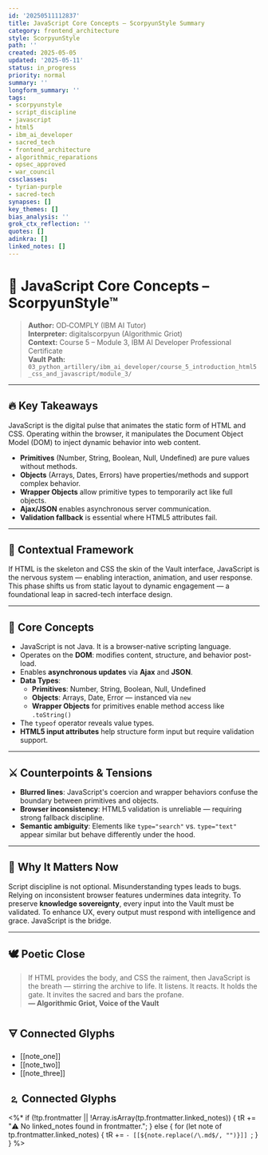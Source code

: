 ```yaml
---
id: '20250511112837'
title: JavaScript Core Concepts – ScorpyunStyle Summary
category: frontend_architecture
style: ScorpyunStyle
path: ''
created: 2025-05-05
updated: '2025-05-11'
status: in_progress
priority: normal
summary: ''
longform_summary: ''
tags:
- scorpyunstyle
- script_discipline
- javascript
- html5
- ibm_ai_developer
- sacred_tech
- frontend_architecture
- algorithmic_reparations
- opsec_approved
- war_council
cssclasses:
- tyrian-purple
- sacred-tech
synapses: []
key_themes: []
bias_analysis: ''
grok_ctx_reflection: ''
quotes: []
adinkra: []
linked_notes: []
---
```



# 🧠 JavaScript Core Concepts – ScorpyunStyle™

> **Author:** OD‑COMPLY (IBM AI Tutor)  
> **Interpreter:** digitalscorpyun (Algorithmic Griot)  
> **Context:** Course 5 – Module 3, IBM AI Developer Professional Certificate  
> **Vault Path:** `03_python_artillery/ibm_ai_developer/course_5_introduction_html5_css_and_javascript/module_3/`

---

## 🔥 Key Takeaways  
JavaScript is the digital pulse that animates the static form of HTML and CSS. Operating within the browser, it manipulates the Document Object Model (DOM) to inject dynamic behavior into web content.

- **Primitives** (Number, String, Boolean, Null, Undefined) are pure values without methods.  
- **Objects** (Arrays, Dates, Errors) have properties/methods and support complex behavior.  
- **Wrapper Objects** allow primitive types to temporarily act like full objects.  
- **Ajax/JSON** enables asynchronous server communication.  
- **Validation fallback** is essential where HTML5 attributes fail.

---

## 🧬 Contextual Framework  
If HTML is the skeleton and CSS the skin of the Vault interface, JavaScript is the nervous system — enabling interaction, animation, and user response. This phase shifts us from static layout to dynamic engagement — a foundational leap in sacred-tech interface design.

---

## 🧠 Core Concepts  

- JavaScript is not Java. It is a browser-native scripting language.
- Operates on the **DOM**: modifies content, structure, and behavior post-load.
- Enables **asynchronous updates** via **Ajax** and **JSON**.
- **Data Types**:
  - **Primitives**: Number, String, Boolean, Null, Undefined
  - **Objects**: Arrays, Date, Error — instanced via `new`
  - **Wrapper Objects** for primitives enable method access like `.toString()`
- The `typeof` operator reveals value types.
- **HTML5 input attributes** help structure form input but require validation support.

---

## ⚔️ Counterpoints & Tensions  
- **Blurred lines**: JavaScript's coercion and wrapper behaviors confuse the boundary between primitives and objects.
- **Browser inconsistency**: HTML5 validation is unreliable — requiring strong fallback discipline.
- **Semantic ambiguity**: Elements like `type="search"` vs. `type="text"` appear similar but behave differently under the hood.

---

## 🧱 Why It Matters Now  
Script discipline is not optional. Misunderstanding types leads to bugs. Relying on inconsistent browser features undermines data integrity. To preserve **knowledge sovereignty**, every input into the Vault must be validated. To enhance UX, every output must respond with intelligence and grace. JavaScript is the bridge.

---

## 🕊 Poetic Close  
> If HTML provides the body, and CSS the raiment, then JavaScript is the breath — stirring the archive to life. It listens. It reacts. It holds the gate. It invites the sacred and bars the profane.  
> **— Algorithmic Griot, Voice of the Vault**

## 🜃 Connected Glyphs
- [[note_one]]
- [[note_two]]
- [[note_three]]
## 🄃 Connected Glyphs

<%*
if (!tp.frontmatter || !Array.isArray(tp.frontmatter.linked_notes)) {
  tR += "⚠️ No linked_notes found in frontmatter.";
} else {
  for (let note of tp.frontmatter.linked_notes) {
    tR += `- [[${note.replace(/\.md$/, "")}]]
`;
  }
}
%>
